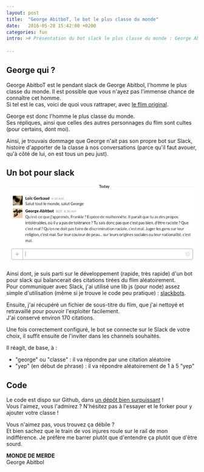 ```yaml
---
layout: post
title:  "George AbitboT, le bot le plus classe du monde"
date:   2016-05-28 15:42:00 +0200
categories: fun
intro: ># Présentation du bot slack le plus classe du monde : George Abitbot ! Classe, ouiches et surpuissance, tout y est ...

---
```


## George qui ?
George AbitboT est le pendant slack de George Abitbol, l'homme le plus classe du monde.
Il est possible que vous n'ayez pas l'immense chance de connaître cet homme.  
Si tel est le cas, voici de quoi vous rattraper, avec [le flim original](https://www.youtube.com/watch?v=l44WKAtZLjI).  

George est donc l'homme le plus classe du monde.  
Ses répliques, ainsi que celles des autres personnages du flim sont cultes (pour certains, dont moi).

Ainsi, je trouvais dommage que George n'ait pas son propre bot sur Slack, histoire d'apporter de la classe à nos conversations (parce qu'il faut avouer, qu'à côté de lui, on est tous un peu just).


## Un bot pour slack

![Vous aussi, profiter pleinement de la classe](/assets/posts/georges-abitbot/conversation.png)  

Ainsi dont, je suis parti sur le développement (rapide, très rapide) d'un bot pour slack qui balancerait des citations tirées du flim aléatoirement.  
Pour communiquer avec Slack, j'ai utilisé une lib js (pour node) assez simple d'utilisation (même si je trouve le code peu pratique) : [slackbots](https://www.npmjs.com/package/slackbots).

Ensuite, j'ai récupéré un fichier de sous-titre du flim, que j'ai nettoyé et retravaillé pour pouvoir l'exploiter facilement.  
J'ai conservé environ 170 citations.

Une fois correctement configuré, le bot se connecte sur le Slack de votre choix, il suffit ensuite de l'inviter dans les channels souhaités.

Il réagit, de base, à :  
 * "george" ou "classe" : il va répondre par une citation aléatoire
 * "yep" (en début de phrase) : il va répondre aléatoirement de 1 à 5 "yep"

## Code
Le code est dispo sur Github, dans [un dépôt bien surpuissant](https://github.com/chibani/george_abitbot) !  
Vous l'aimez, vous l'admirez ? N'hésitez pas à l'essayer et le forker pour y ajouter votre classe !

Vous n'aimez pas, vous trouvez ça débile ?  
Et bien sachez que le train de vos injures roule sur le rail de mon indifférence. Je préfère me barrer plutôt que d'entendre ça plutôt que d'être sourd.

  **MONDE DE MERDE**  
  George Abitbol
